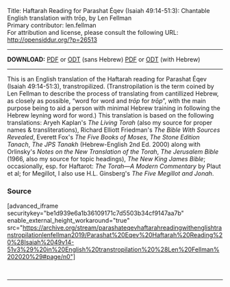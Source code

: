 <html>
<head></head>
<body>
Title: Haftarah Reading for Parashat Éqev (Isaiah 49:14-51:3): Chantable English translation with trōp, by Len Fellman<br />
Primary contributor: len.fellman<br />
For attribution and license, please consult the following URL: <a href="http://opensiddur.org/?p=26513">http://opensiddur.org/?p=26513</a>
<p />
<hr />

<strong>DOWNLOAD:</strong> 
<a href="https://archive.org/download/parashateqevhaftarahreadingwithenglishtranstropilationlenfellman2019/Parashat%20Eqev%20Haftarah%20Reading%20%28Isaiah%2049v14-51v3%29%20in%20English%20transtropilation%20%28Len%20Fellman%202020%29%20-%20english%20only.pdf">PDF</a> or <a href="https://archive.org/download/parashateqevhaftarahreadingwithenglishtranstropilationlenfellman2019/Parashat%20Eqev%20Haftarah%20Reading%20%28Isaiah%2049v14-51v3%29%20in%20English%20transtropilation%20%28Len%20Fellman%202020%29%20-%20english%20only.odt">ODT</a> (sans Hebrew)
<a href="https://archive.org/download/parashateqevhaftarahreadingwithenglishtranstropilationlenfellman2019/Parashat%20Eqev%20Haftarah%20Reading%20%28Isaiah%2049v14-51v3%29%20in%20English%20transtropilation%20%28Len%20Fellman%202020%29.pdf">PDF</a> or <a href="https://archive.org/download/parashateqevhaftarahreadingwithenglishtranstropilationlenfellman2019/Parashat%20Eqev%20Haftarah%20Reading%20%28Isaiah%2049v14-51v3%29%20in%20English%20transtropilation%20%28Len%20Fellman%202020%29.odt">ODT</a> (with Hebrew)

<hr />

This is an English translation of the Haftarah reading for Parashat Éqev (Isaiah 49:14-51:3), transtropilized. (Transtropilation is the term coined by Len Fellman to describe the process of translating from cantillized Hebrew, as closely as possible, “word for word and <em>trōp</em> for <em>trōp</em>”, with the main purpose being to aid a person with minimal Hebrew training in following the Hebrew leyning word for word.) This translation is based on the following translations: Aryeh Kaplan's <em>The Living Torah</em> (also my source for proper names &amp; transliterations), Richard Elliott Friedman's <em>The Bible With Sources Revealed</em>, Everett Fox's <em>The Five Books of Moses</em>, <em>The Stone Edition Tanach</em>, <em>The JPS Tanakh</em> (Hebrew-English 2nd Ed. 2000) along with Orlinsky's <em>Notes on the New Translation of the Torah</em>, <em>The Jerusalem Bible</em> (1966, also my source for topic headings), <em>The New King James Bible</em>; occasionally, esp. for Haftarot: <em>The Torah—A Modern Commentary</em> by Plaut et al; for Megillot, I also use H.L. Ginsberg's <em>The Five Megillot and Jonah</em>.

<h3>Source</h3>

[advanced_iframe securitykey="be1d939e6a1b36109171c7d5503b34cf9147aa7b" enable_external_height_workaround="true" src="https://archive.org/stream/parashateqevhaftarahreadingwithenglishtranstropilationlenfellman2019/Parashat%20Eqev%20Haftarah%20Reading%20%28Isaiah%2049v14-51v3%29%20in%20English%20transtropilation%20%28Len%20Fellman%202020%29#page/n0"]

&nbsp;

<hr />

&nbsp;
</body>
</html>